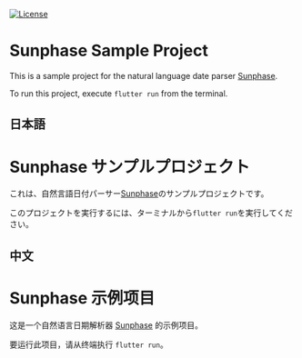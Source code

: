 [![License](https://img.shields.io/badge/License-BSD%203--Clause-blue.svg)](https://opensource.org/licenses/BSD-3-Clause)

# Sunphase Sample Project

This is a sample project for the natural language date parser [Sunphase](https://github.com/CubeEarthWorld/sunphase/).

To run this project, execute `flutter run` from the terminal.

## 日本語

# Sunphase サンプルプロジェクト

これは、自然言語日付パーサー[Sunphase](https://github.com/CubeEarthWorld/sunphase/)のサンプルプロジェクトです。

このプロジェクトを実行するには、ターミナルから`flutter run`を実行してください。

## 中文

# Sunphase 示例项目

这是一个自然语言日期解析器 [Sunphase](https://github.com/CubeEarthWorld/sunphase/) 的示例项目。

要运行此项目，请从终端执行 `flutter run`。
